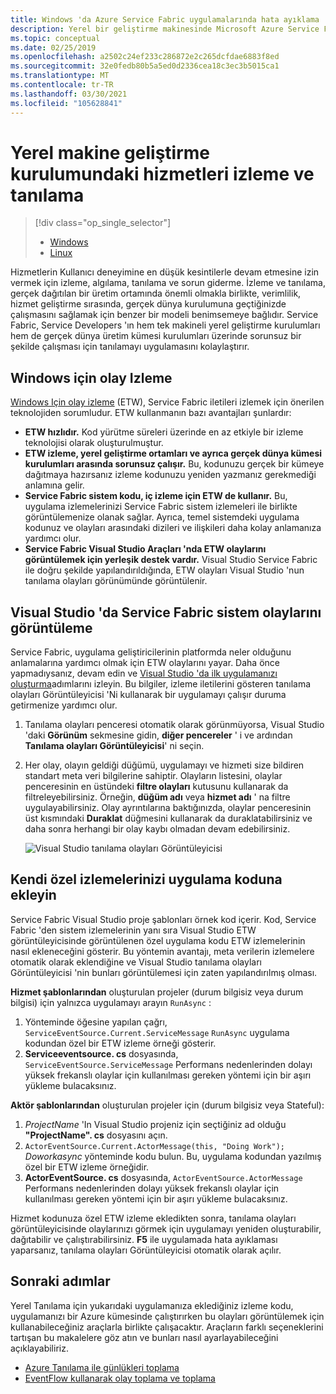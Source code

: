 ```yaml
---
title: Windows 'da Azure Service Fabric uygulamalarında hata ayıklama
description: Yerel bir geliştirme makinesinde Microsoft Azure Service Fabric kullanarak yazılmış hizmetlerinizi izlemeyi ve tanılamayı öğrenin.
ms.topic: conceptual
ms.date: 02/25/2019
ms.openlocfilehash: a2502c24ef233c286872e2c265dcfdae6883f8ed
ms.sourcegitcommit: 32e0fedb80b5a5ed0d2336cea18c3ec3b5015ca1
ms.translationtype: MT
ms.contentlocale: tr-TR
ms.lasthandoff: 03/30/2021
ms.locfileid: "105628841"
---
```

# <a name="monitor-and-diagnose-services-in-a-local-machine-development-setup"></a>Yerel makine geliştirme kurulumundaki hizmetleri izleme ve tanılama
> [!div class="op_single_selector"]
> * [Windows](service-fabric-diagnostics-how-to-monitor-and-diagnose-services-locally.md)
> * [Linux](service-fabric-diagnostics-how-to-monitor-and-diagnose-services-locally-linux.md)
> 
> 

Hizmetlerin Kullanıcı deneyimine en düşük kesintilerle devam etmesine izin vermek için izleme, algılama, tanılama ve sorun giderme. İzleme ve tanılama, gerçek dağıtılan bir üretim ortamında önemli olmakla birlikte, verimlilik, hizmet geliştirme sırasında, gerçek dünya kurulumuna geçtiğinizde çalışmasını sağlamak için benzer bir modeli benimsemeye bağlıdır. Service Fabric, Service Developers 'ın hem tek makineli yerel geliştirme kurulumları hem de gerçek dünya üretim kümesi kurulumları üzerinde sorunsuz bir şekilde çalışması için tanılamayı uygulamasını kolaylaştırır.

## <a name="event-tracing-for-windows"></a>Windows için olay Izleme
[Windows Için olay izleme](/windows/win32/etw/event-tracing-portal) (ETW), Service Fabric iletileri izlemek için önerilen teknolojiden sorumludur. ETW kullanmanın bazı avantajları şunlardır:

* **ETW hızlıdır.** Kod yürütme süreleri üzerinde en az etkiyle bir izleme teknolojisi olarak oluşturulmuştur.
* **ETW izleme, yerel geliştirme ortamları ve ayrıca gerçek dünya kümesi kurulumları arasında sorunsuz çalışır.** Bu, kodunuzu gerçek bir kümeye dağıtmaya hazırsanız izleme kodunuzu yeniden yazmanız gerekmediği anlamına gelir.
* **Service Fabric sistem kodu, iç izleme için ETW de kullanır.** Bu, uygulama izlemelerinizi Service Fabric sistem izlemeleri ile birlikte görüntülemenize olanak sağlar. Ayrıca, temel sistemdeki uygulama kodunuz ve olayları arasındaki dizileri ve ilişkileri daha kolay anlamanıza yardımcı olur.
* **Service Fabric Visual Studio Araçları 'nda ETW olaylarını görüntülemek için yerleşik destek vardır.** Visual Studio Service Fabric ile doğru şekilde yapılandırıldığında, ETW olayları Visual Studio 'nun tanılama olayları görünümünde görüntülenir. 

## <a name="view-service-fabric-system-events-in-visual-studio"></a>Visual Studio 'da Service Fabric sistem olaylarını görüntüleme
Service Fabric, uygulama geliştiricilerinin platformda neler olduğunu anlamalarına yardımcı olmak için ETW olaylarını yayar. Daha önce yapmadıysanız, devam edin ve [Visual Studio 'da ilk uygulamanızı oluşturma](service-fabric-tutorial-create-dotnet-app.md)adımlarını izleyin. Bu bilgiler, izleme iletilerini gösteren tanılama olayları Görüntüleyicisi 'Ni kullanarak bir uygulamayı çalışır duruma getirmenize yardımcı olur.

1. Tanılama olayları penceresi otomatik olarak görünmüyorsa, Visual Studio 'daki **Görünüm** sekmesine gidin, **diğer pencereler** ' i ve ardından **Tanılama olayları Görüntüleyicisi**' ni seçin.
2. Her olay, olayın geldiği düğümü, uygulamayı ve hizmeti size bildiren standart meta veri bilgilerine sahiptir. Olayların listesini, olaylar penceresinin en üstündeki **filtre olayları** kutusunu kullanarak da filtreleyebilirsiniz. Örneğin, **düğüm adı** veya **hizmet adı** ' na filtre uygulayabilirsiniz. Olay ayrıntılarına baktığınızda, olaylar penceresinin üst kısmındaki **Duraklat** düğmesini kullanarak da duraklatabilirsiniz ve daha sonra herhangi bir olay kaybı olmadan devam edebilirsiniz.
   
   ![Visual Studio tanılama olayları Görüntüleyicisi](./media/service-fabric-diagnostics-how-to-monitor-and-diagnose-services-locally/DiagEventsExamples2.png)

## <a name="add-your-own-custom-traces-to-the-application-code"></a>Kendi özel izlemelerinizi uygulama koduna ekleyin
Service Fabric Visual Studio proje şablonları örnek kod içerir. Kod, Service Fabric 'den sistem izlemelerinin yanı sıra Visual Studio ETW görüntüleyicisinde görüntülenen özel uygulama kodu ETW izlemelerinin nasıl ekleneceğini gösterir. Bu yöntemin avantajı, meta verilerin izlemelere otomatik olarak eklendiğine ve Visual Studio tanılama olayları Görüntüleyicisi 'nin bunları görüntülemesi için zaten yapılandırılmış olması.

**Hizmet şablonlarından** oluşturulan projeler (durum bilgisiz veya durum bilgisi) için yalnızca uygulamayı arayın `RunAsync` :

1. Yönteminde öğesine yapılan çağrı, `ServiceEventSource.Current.ServiceMessage` `RunAsync` uygulama kodundan özel bir ETW izleme örneği gösterir.
2. **Serviceeventsource. cs** dosyasında, `ServiceEventSource.ServiceMessage` Performans nedenlerinden dolayı yüksek frekanslı olaylar için kullanılması gereken yöntemi için bir aşırı yükleme bulacaksınız.

**Aktör şablonlarından** oluşturulan projeler için (durum bilgisiz veya Stateful):

1. *ProjectName* 'In Visual Studio projeniz için seçtiğiniz ad olduğu **"ProjectName". cs** dosyasını açın.  
2. `ActorEventSource.Current.ActorMessage(this, "Doing Work");` *Doworkasync* yönteminde kodu bulun.  Bu, uygulama kodundan yazılmış özel bir ETW izleme örneğidir.  
3. **ActorEventSource. cs** dosyasında, `ActorEventSource.ActorMessage` Performans nedenlerinden dolayı yüksek frekanslı olaylar için kullanılması gereken yöntemi için bir aşırı yükleme bulacaksınız.

Hizmet kodunuza özel ETW izleme ekledikten sonra, tanılama olayları görüntüleyicisinde olaylarınızı görmek için uygulamayı yeniden oluşturabilir, dağıtabilir ve çalıştırabilirsiniz. **F5** ile uygulamada hata ayıklaması yaparsanız, tanılama olayları Görüntüleyicisi otomatik olarak açılır.

## <a name="next-steps"></a>Sonraki adımlar
Yerel Tanılama için yukarıdaki uygulamanıza eklediğiniz izleme kodu, uygulamanızı bir Azure kümesinde çalıştırırken bu olayları görüntülemek için kullanabileceğiniz araçlarla birlikte çalışacaktır. Araçların farklı seçeneklerini tartışan bu makalelere göz atın ve bunları nasıl ayarlayabileceğini açıklayabiliriz.

* [Azure Tanılama ile günlükleri toplama](./service-fabric-diagnostics-event-aggregation-wad.md)
* [EventFlow kullanarak olay toplama ve toplama](service-fabric-diagnostics-event-aggregation-eventflow.md)
